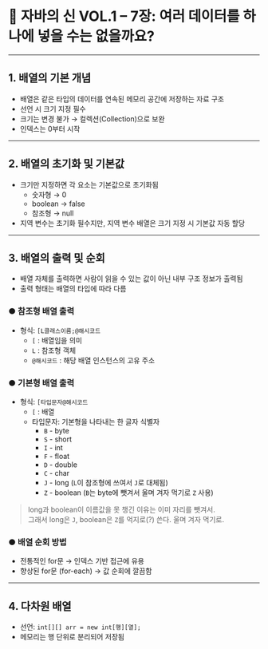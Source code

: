# 📘 자바의 신 VOL.1 – 7장: 여러 데이터를 하나에 넣을 수는 없을까요?

---

## 1. 배열의 기본 개념

- 배열은 같은 타입의 데이터를 연속된 메모리 공간에 저장하는 자료 구조
- 선언 시 크기 지정 필수
- 크기는 변경 불가 → 컬렉션(Collection)으로 보완
- 인덱스는 0부터 시작

---

## 2. 배열의 초기화 및 기본값

- 크기만 지정하면 각 요소는 기본값으로 초기화됨
    - 숫자형 → 0
    - boolean → false
    - 참조형 → null
- 지역 변수는 초기화 필수지만, 지역 변수 배열은 크기 지정 시 기본값 자동 할당

---

## 3. 배열의 출력 및 순회

- 배열 자체를 출력하면 사람이 읽을 수 있는 값이 아닌 내부 구조 정보가 출력됨
- 출력 형태는 배열의 타입에 따라 다름

### ● 참조형 배열 출력
- 형식: `[L클래스이름;@해시코드`
    - `[` : 배열임을 의미
    - `L` : 참조형 객체
    - `@해시코드` : 해당 배열 인스턴스의 고유 주소

### ● 기본형 배열 출력
- 형식: `[타입문자@해시코드`
    - `[` : 배열
    - 타입문자: 기본형을 나타내는 한 글자 식별자
        - `B` - byte
        - `S` - short
        - `I` - int
        - `F` - float
        - `D` - double
        - `C` - char
        - `J` - long (`L`이 참조형에 쓰여서 `J`로 대체됨)
        - `Z` - boolean (`B`는 byte에 뺏겨서 울며 겨자 먹기로 `Z` 사용)

> long과 boolean이 이름값을 못 챙긴 이유는 이미 자리를 뺏겨서.  
> 그래서 long은 `J`, boolean은 `Z`를 억지로(?) 쓴다. 울며 겨자 먹기로.

### ● 배열 순회 방법
- 전통적인 for문 → 인덱스 기반 접근에 유용
- 향상된 for문 (for-each) → 값 순회에 깔끔함

---

## 4. 다차원 배열

- 선언: `int[][] arr = new int[행][열];`
- 메모리는 행 단위로 분리되어 저장됨
